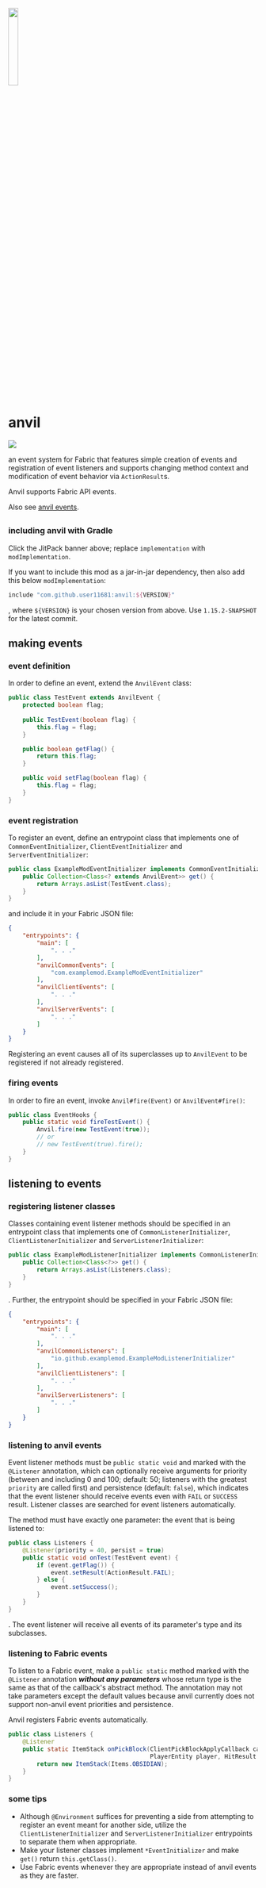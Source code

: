 <img src="https://raw.githubusercontent.com/user11681/anvil/1.16/src/main/resources/assets/anvil/icon.png" width="20%"></img>

# anvil

[![](https://jitpack.io/v/user11681/anvil.svg)](https://jitpack.io/#user11681/anvil)

an event system for Fabric that features simple creation of events and registration of event listeners
and supports changing method context and modification of event behavior via `ActionResult`s.

Anvil supports Fabric API events.

Also see [anvil events](https://github.com/user11681/anvilevents).

##
### including anvil with Gradle
Click the JitPack banner above; replace `implementation` with `modImplementation`.

If you want to include this mod as a jar-in-jar dependency, then also add this below `modImplementation`:
```groovy
include "com.github.user11681:anvil:${VERSION}"
```
, where `${VERSION}` is your chosen version from above. Use `1.15.2-SNAPSHOT` for the latest commit.

## making events
### event definition
In order to define an event, extend the `AnvilEvent` class:
```java
public class TestEvent extends AnvilEvent {
    protected boolean flag;
    
    public TestEvent(boolean flag) {
        this.flag = flag;
    }

    public boolean getFlag() {
        return this.flag;
    }

    public void setFlag(boolean flag) {
        this.flag = flag;
    }
}
```

### event registration
To register an event, define an entrypoint class that implements one of 
`CommonEventInitializer`, `ClientEventInitializer` and `ServerEventInitializer`:
```java
public class ExampleModEventInitializer implements CommonEventInitializer {
    public Collection<Class<? extends AnvilEvent>> get() {
        return Arrays.asList(TestEvent.class);
    }   
}
```
and include it in your Fabric JSON file:
```json
{
    "entrypoints": {
        "main": [
            ". . ."
        ],
        "anvilCommonEvents": [
            "com.examplemod.ExampleModEventInitializer"
        ],
        "anvilClientEvents": [
            ". . ."
        ],
        "anvilServerEvents": [
            ". . ."
        ]
    }
}
```
Registering an event causes all of its superclasses up to `AnvilEvent` to be registered if not already registered.

### firing events
In order to fire an event, invoke `Anvil#fire(Event)` or `AnvilEvent#fire()`:
```java
public class EventHooks {
    public static void fireTestEvent() {
        Anvil.fire(new TestEvent(true));
        // or
        // new TestEvent(true).fire();
    }
}
```

## listening to events
### registering listener classes
Classes containing event listener methods should be specified in an entrypoint class that implements one of
`CommonListenerInitializer`, `ClientListenerInitializer` and `ServerListenerInitializer`:
```java
public class ExampleModListenerInitializer implements CommonListenerInitializer {
    public Collection<Class<?>> get() {
        return Arrays.asList(Listeners.class);
    }   
}
```
. Further, the entrypoint should be specified in your Fabric JSON file:
```json
{
    "entrypoints": {
        "main": [
            ". . ."
        ],
        "anvilCommonListeners": [
            "io.github.examplemod.ExampleModListenerInitializer"
        ],
        "anvilClientListeners": [
            ". . ."
        ],
        "anvilServerListeners": [
            ". . ."
        ]           
    }
}
```

### listening to anvil events
Event listener methods must be `public static void` and marked with the `@Listener` annotation,
which can optionally receive arguments for priority
(between and including 0 and 100; default: 50; listeners with the greatest `priority` are called first)
and persistence (default: `false`), which indicates that the event listener should receive events
even with `FAIL` or `SUCCESS` result. Listener classes are searched for event listeners automatically.

The method must have exactly one parameter: the event that is being listened to:
```java
public class Listeners {
    @Listener(priority = 40, persist = true)
    public static void onTest(TestEvent event) {
        if (event.getFlag()) {
            event.setResult(ActionResult.FAIL);
        } else {
            event.setSuccess();
        }
    }
}
```
. The event listener will receive all events of its parameter's type and its subclasses.

### listening to Fabric events
To listen to a Fabric event, make a `public static` method marked with the `@Listener` annotation
***without any parameters*** whose return type is the same as that of the callback's abstract method.
The annotation may not take parameters except the default values because anvil currently does not support
non-anvil event priorities and persistence.

Anvil registers Fabric events automatically.
```java
public class Listeners {
    @Listener
    public static ItemStack onPickBlock(ClientPickBlockApplyCallback callback,
                                        PlayerEntity player, HitResult result, ItemStack stack) {
        return new ItemStack(Items.OBSIDIAN);
    }
}
```

### some tips
- Although `@Environment` suffices for preventing a side from attempting to register an event meant for another side,
utilize the `ClientListenerInitializer` and `ServerListenerInitializer` entrypoints to separate them when appropriate.
- Make your listener classes implement `*EventInitializer` and make `get()` return `this.getClass()`.
- Use Fabric events whenever they are appropriate instead of anvil events as they are faster.
